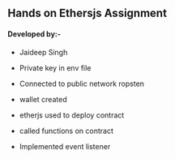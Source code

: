 ## Hands on Ethersjs Assignment

#### Developed by:-  
- Jaideep Singh 

- Private key in env file
- Connected to public network ropsten
- wallet created
- etherjs used to deploy contract
- called functions on contract
- Implemented event listener